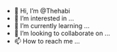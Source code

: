 - 👋 Hi, I’m @Thehabi
- 👀 I’m interested in ...
- 🌱 I’m currently learning ...
- 💞️ I’m looking to collaborate on ...
- 📫 How to reach me ...

<!---
Thehabi/Thehabi is a ✨ special ✨ repository because its `README.md` (this file) appears on your GitHub profile.
You can click the Preview link to take a look at your changes.
--->
